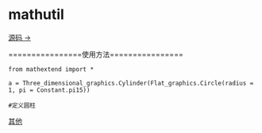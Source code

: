 # mathutil
[源码 ->](https://github.com/xcx-2843604975/mathutil)

================使用方法================

`from mathextend import *`

`a = Three_dimensional_graphics.Cylinder(Flat_graphics.Circle(radius = 1, pi = Constant.pi15))`

`#定义圆柱`

[其他](https://github.com/xcx-2843604975/mathutil)
